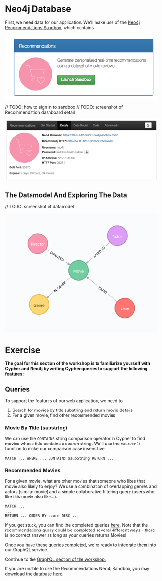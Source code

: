 # Neo4j Database

First, we need data for our application. We'll make use of the [Neo4j Recommendations Sandbox](), which contains


![](../img/sandboxlaunch.png)

// TODO: how to sign in to sandbox
// TODO: screenshot of Recommendation dashboard detail

![](../img/sandboxcreds.png)
## The Datamodel And Exploring The Data

// TODO: screenshot of datamodel

![](../img/datamodel.png)


# Exercise

**The goal for this section of the workshop is to familiarize yourself with Cypher and Neo4j by writing Cypher queries to support the following features:**

## Queries

To support the features of our web application, we need to

1. Search for movies by title substring and return movie details
1. For a given movie, find other recommended movies




### Movie By Title (substring)

We can use the `CONTAINS` string comparison operator in Cypher to find movies whose title contains a search string. We'll use the `toLower()` function to make our comparison case insensitive.

```
MATCH ... WHERE ... CONTAINS $subString RETURN ...
```


### Recommended Movies

For a given movie, what are other movies that someone who likes that movie also likely to enjoy? We use a combination of overlapping genres and actors (similar movie) and a simple collaborative filtering query (users who like this movie also like...).

```
MATCH ...
...
RETURN ... ORDER BY score DESC ...
```


If you get stuck, you can find the completed queries [here](answeres.md). Note that the recommendations query could be completed several different ways - there is no correct answer as long as your queries returns Movies!

Once you have these queries completed, we're ready to integrate them into our GraphQL service.


Continue to the [GraphQL section of the workshop.](/graphql)

If you are unable to use the Recommendations Neo4j Sandbox, you may download the database [here](https://s3.amazonaws.com/neo4j-sandbox-usecase-datastores/v3_2/recommendations.db.zip).